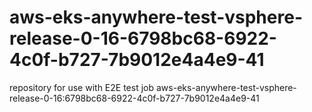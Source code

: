 # aws-eks-anywhere-test-vsphere-release-0-16-6798bc68-6922-4c0f-b727-7b9012e4a4e9-41
repository for use with E2E test job aws-eks-anywhere-test-vsphere-release-0-16:6798bc68-6922-4c0f-b727-7b9012e4a4e9-41

